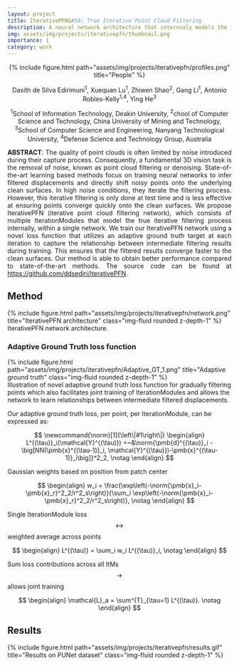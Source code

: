 ```yaml
---
layout: project
title: IterativePFN&#58; True Iterative Point Cloud Filtering
description: A neural network architecture that internnaly models the iterative filtering process and gradually removes noise from point clouds. Accepted to CVPR, 2023
img: assets/img/projects/iterativepfn/thumbnail.png
importance: 1
category: work
---
```


<div style="text-align: center">
    {% include figure.html path="assets/img/projects/iterativepfn/profiles.png" title="People" %}
</div>
<div class="row">
    <div class="col-sm mt-3 mt-md-0">
        <p style="text-align: center">
            Dasith de Silva Edirimuni<sup>1</sup>, Xuequan Lu<sup>1</sup>, Zhiwen Shao<sup>2</sup>, Gang Li<sup>1</sup>, Antonio Robles-Kelly<sup>1,4</sup>, Ying He<sup>3</sup>
        </p>
    </div>
</div>

<div class="row">
    <div class="col-sm mt-3 mt-md-0">
        <p style="text-align: center">
            <sup>1</sup>School of Information Technology, Deakin University, <sup>2</sup>chool of Computer Science and Technology, China University of Mining and Technology, <sup>3</sup>School of Computer Science and Engineering, Nanyang Technological University, <sup>4</sup>Defense Science and Technology Group, Australia
        </p>
    </div>
</div>


<p style="text-align: justify; text-justify: inter-word;"><strong>ABSTRACT</strong>: The quality of point clouds is often limited by noise introduced during their capture process. Consequently, a fundamental 3D vision task is the removal of noise, known as point cloud filtering or denoising. State-of-the-art learning based methods focus on training neural networks to infer filtered displacements and directly shift noisy points onto the underlying clean surfaces. In high noise conditions, they iterate the filtering process. However, this iterative filtering is only done at test time and is less effective at ensuring points converge quickly onto the clean surfaces. We propose IterativePFN (iterative point cloud filtering network), which consists of multiple IterationModules that model the true iterative filtering process internally, within a single network. We train our IterativePFN network using a novel loss function that utilizes an adaptive ground truth target at each iteration to capture the relationship between intermediate filtering results during training. This ensures that the filtered results converge faster to the clean surfaces. Our method is able to obtain better performance compared to state-of-the-art methods. The source code can be found at <a href="https://github.com/ddsediri/IterativePFN">https://github.com/ddsediri/IterativePFN</a>.
</p>

## Method
<div class="row">
    <div class="col-sm mt-3 mt-md-0">
        {% include figure.html path="assets/img/projects/iterativepfn/network.png" title="IterativePFN architecture" class="img-fluid rounded z-depth-1" %}
    </div>
</div>
<div class="caption">
    IterativePFN network architecture.</div>

### Adaptive Ground Truth loss function

<div class="row">
    <div class="col-sm mt-3 mt-md-0">
        {% include figure.html path="assets/img/projects/iterativepfn/Adaptive_GT_1.png" title="Adaptive ground truth" class="img-fluid rounded z-depth-1" %}
    </div>
</div>

<div class="caption">
    Illustration of novel adaptive ground truth loss function for gradually filtering points which also facilitates joint training of IterationModules and allows the network to learn relationships between intermediate filtered displacements. 
</div>

Our adaptive ground truth loss, per point, per IterationModule, can be expressed as:

$$
\newcommand{\norm}[1]{\left\|#1\right\|} 
\begin{align}
L^{(\tau)}_i(\mathcal{Y}^{(\tau)}) =~&\norm{\pmb{d}^{(\tau)}_i - \big[NN(\pmb{x}^{(\tau-1)}_i, \mathcal{Y}^{(\tau)})-\pmb{x}^{(\tau-1)}_i\big]}^2_2,  \notag
\end{align}
$$

Gaussian weights based on position from patch center

$$
\begin{align}
    w_i = \frac{\exp\left(-\norm{\pmb{x}_i-\pmb{x}_r}^2_2/r^2_s\right)}{\sum_i \exp\left(-\norm{\pmb{x}_i-\pmb{x}_r}^2_2/r^2_s\right)}, \notag
\end{align}
$$

Single IterationModule loss $$\leftrightarrow$$ weighted average across points

$$
\begin{align}
    L^{(\tau)} = \sum_i w_i L^{(\tau)}_i,  \notag
\end{align}
$$

Sum loss contributions across all ItMs $$\rightarrow$$ allows joint training

$$
\begin{align}
    \mathcal{L}_a = \sum^{T}_{\tau=1} L^{(\tau)}.  \notag
\end{align}
$$

## Results
<div class="row">
    <div class="col-sm mt-3 mt-md-0">
        {% include figure.html path="assets/img/projects/iterativepfn/results.gif" title="Results on PUNet dataset" class="img-fluid rounded z-depth-1" %}
    </div>
</div>